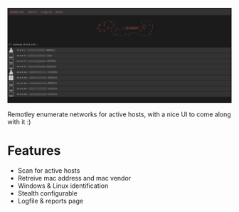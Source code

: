 ![sample](https://github.com/Xeonrx/deaddrops/blob/main/img/sample.png)

Remotley enumerate networks for active hosts, with a nice UI to come along with it :)

# Features
- Scan for active hosts
- Retreive mac address and mac vendor
- Windows & Linux identification
- Stealth configurable
- Logfile & reports page
